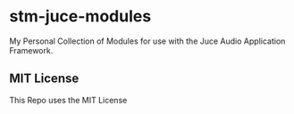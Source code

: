 # stm-juce-modules
My Personal Collection of Modules for use with the Juce Audio Application Framework.

## MIT License
This Repo uses the MIT License
